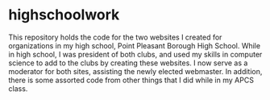 highschoolwork
==============

This repository holds the code for the two websites I created for organizations in my high school, Point Pleasant Borough
High School. While in high school, I was president of both clubs, and used my skills in computer science to add to the 
clubs by creating these websites. I now serve as a moderator for both sites, assisting the newly elected webmaster. In
addition, there is some assorted code from other things that I did while in my APCS class.
